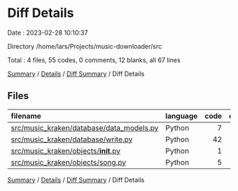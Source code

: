 # Diff Details

Date : 2023-02-28 10:10:37

Directory /home/lars/Projects/music-downloader/src

Total : 4 files,  55 codes, 0 comments, 12 blanks, all 67 lines

[Summary](results.md) / [Details](details.md) / [Diff Summary](diff.md) / Diff Details

## Files
| filename | language | code | comment | blank | total |
| :--- | :--- | ---: | ---: | ---: | ---: |
| [src/music_kraken/database/data_models.py](/src/music_kraken/database/data_models.py) | Python | 7 | 0 | 3 | 10 |
| [src/music_kraken/database/write.py](/src/music_kraken/database/write.py) | Python | 42 | 0 | 8 | 50 |
| [src/music_kraken/objects/__init__.py](/src/music_kraken/objects/__init__.py) | Python | 1 | 0 | 0 | 1 |
| [src/music_kraken/objects/song.py](/src/music_kraken/objects/song.py) | Python | 5 | 0 | 1 | 6 |

[Summary](results.md) / [Details](details.md) / [Diff Summary](diff.md) / Diff Details